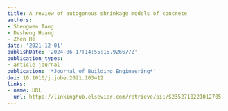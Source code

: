 ```yaml
---
title: A review of autogenous shrinkage models of concrete
authors:
- Shengwen Tang
- Desheng Huang
- Zhen He
date: '2021-12-01'
publishDate: '2024-06-17T14:55:15.926677Z'
publication_types:
- article-journal
publication: '*Journal of Building Engineering*'
doi: 10.1016/j.jobe.2021.103412
links:
- name: URL
  url: https://linkinghub.elsevier.com/retrieve/pii/S2352710221012705
---
```

